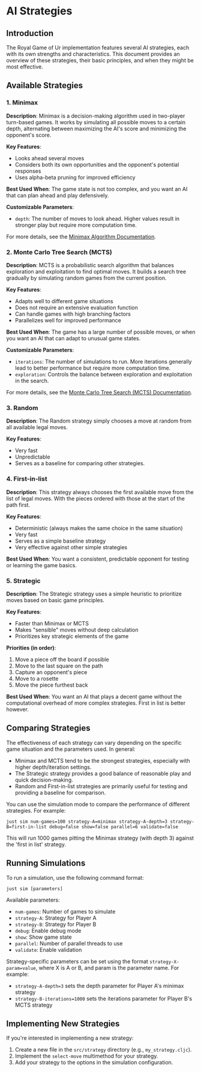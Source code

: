 # AI Strategies 

## Introduction

The Royal Game of Ur implementation features several AI strategies, each with its own strengths and characteristics. This document provides an overview of these strategies, their basic principles, and when they might be most effective.

## Available Strategies

### 1. Minimax

**Description**: Minimax is a decision-making algorithm used in two-player turn-based games. It works by simulating all possible moves to a certain depth, alternating between maximizing the AI's score and minimizing the opponent's score.

**Key Features**:
- Looks ahead several moves
- Considers both its own opportunities and the opponent's potential responses
- Uses alpha-beta pruning for improved efficiency

**Best Used When**: The game state is not too complex, and you want an AI that can plan ahead and play defensively.

**Customizable Parameters**:
- `depth`: The number of moves to look ahead. Higher values result in stronger play but require more computation time.

For more details, see the [Minimax Algorithm Documentation](./minimax.md).

### 2. Monte Carlo Tree Search (MCTS)

**Description**: MCTS is a probabilistic search algorithm that balances exploration and exploitation to find optimal moves. It builds a search tree gradually by simulating random games from the current position.

**Key Features**:
- Adapts well to different game situations
- Does not require an extensive evaluation function
- Can handle games with high branching factors
- Parallelizes well for improved performance

**Best Used When**: The game has a large number of possible moves, or when you want an AI that can adapt to unusual game states.

**Customizable Parameters**:
- `iterations`: The number of simulations to run. More iterations generally lead to better performance but require more computation time.
- `exploration`: Controls the balance between exploration and exploitation in the search.

For more details, see the [Monte Carlo Tree Search (MCTS) Documentation](./mcts.md).

### 3. Random

**Description**: The Random strategy simply chooses a move at random from all available legal moves.

**Key Features**:
- Very fast
- Unpredictable
- Serves as a baseline for comparing other strategies.

### 4. First-in-list

**Description**: This strategy always chooses the first available move from the list of legal moves. With the pieces ordered with those at the start of the path first.

**Key Features**:
- Deterministic (always makes the same choice in the same situation)
- Very fast
- Serves as a simple baseline strategy
- Very effective against other simple strategies 

**Best Used When**: You want a consistent, predictable opponent for testing or learning the game basics.

### 5. Strategic

**Description**: The Strategic strategy uses a simple heuristic to prioritize moves based on basic game principles.

**Key Features**:
- Faster than Minimax or MCTS
- Makes "sensible" moves without deep calculation
- Prioritizes key strategic elements of the game

**Priorities (in order)**:
1. Move a piece off the board if possible
2. Move to the last square on the path
3. Capture an opponent's piece
4. Move to a rosette
5. Move the piece furthest back

**Best Used When**: You want an AI that plays a decent game without the computational overhead of more complex strategies. First in list is better however.

## Comparing Strategies

The effectiveness of each strategy can vary depending on the specific game situation and the parameters used. In general:

- Minimax and MCTS tend to be the strongest strategies, especially with higher depth/iteration settings.
- The Strategic strategy provides a good balance of reasonable play and quick decision-making.
- Random and First-in-list strategies are primarily useful for testing and providing a baseline for comparison.

You can use the simulation mode to compare the performance of different strategies. For example:

```
just sim num-games=100 strategy-A=minimax strategy-A-depth=3 strategy-B=first-in-list debug=false show=false parallel=6 validate=false
```

This will run 1000 games pitting the Minimax strategy (with depth 3) against the 'first in list' strategy.

## Running Simulations

To run a simulation, use the following command format:

```
just sim [parameters]
```

Available parameters:
- `num-games`: Number of games to simulate
- `strategy-A`: Strategy for Player A
- `strategy-B`: Strategy for Player B 
- `debug`: Enable debug mode
- `show`: Show game state
- `parallel`: Number of parallel threads to use
- `validate`: Enable validation

Strategy-specific parameters can be set using the format `strategy-X-param=value`, where X is A or B, and param is the parameter name. For example:

- `strategy-A-depth=3` sets the depth parameter for Player A's minimax strategy
- `strategy-B-iterations=1000` sets the iterations parameter for Player B's MCTS strategy

## Implementing New Strategies

If you're interested in implementing a new strategy:

1. Create a new file in the `src/strategy` directory (e.g., `my_strategy.cljc`).
2. Implement the `select-move` multimethod for your strategy.
3. Add your strategy to the options in the simulation configuration.
